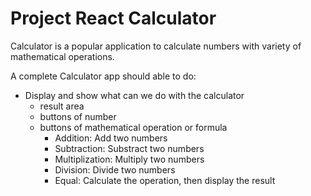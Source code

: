 # Project React Calculator

Calculator is a popular application to calculate numbers with variety of mathematical operations.

A complete Calculator app should able to do:

- Display and show what can we do with the calculator
  - result area
  - buttons of number
  - buttons of mathematical operation or formula
    - Addition: Add two numbers
    - Subtraction: Substract two numbers
    - Multiplization: Multiply two numbers
    - Division: Divide two numbers
    - Equal: Calculate the operation, then display the result
